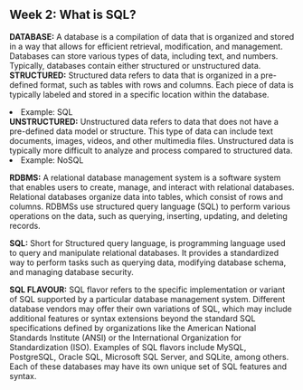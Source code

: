 <h2>Week 2: What is SQL?</h2>

<b>DATABASE:</b>  A database is a compilation of data that is organized and stored in a way that allows for efficient retrieval, modification, and management. Databases can store various types of data, including text, and numbers. Typically, databases contain either structured or unstructured data.
<b>STRUCTURED:</b> Structured data refers to data that is organized in a pre-defined format, such as tables with rows and columns. Each piece of data is typically labeled and stored in a specific location within the database.
<li>Example: SQL</li>
<b>UNSTRUCTURED:</b> Unstructured data refers to data that does not have a pre-defined data model or structure. This type of data can include text documents, images, videos, and other multimedia files. Unstructured data is typically more difficult to analyze and process compared to structured data.
<li>Example: NoSQL</li>

<b>RDBMS:</b> A relational database management system is a software system that enables users to create, manage, and interact with relational databases. Relational databases organize data into tables, which consist of rows and columns. RDBMSs use structured query language (SQL) to perform various operations on the data, such as querying, inserting, updating, and deleting records.

<b>SQL:</b> Short for Structured query language, is programming language used to query and manipulate relational databases. It provides a standardized way to perform tasks such as querying data, modifying database schema, and managing database security.

<b>SQL FLAVOUR:</b> SQL flavor refers to the specific implementation or variant of SQL supported by a particular database management system. Different database vendors may offer their own variations of SQL, which may include additional features or syntax extensions beyond the standard SQL specifications defined by organizations like the American National Standards Institute (ANSI) or the International Organization for Standardization (ISO). Examples of SQL flavors include MySQL, PostgreSQL, Oracle SQL, Microsoft SQL Server, and SQLite, among others. Each of these databases may have its own unique set of SQL features and syntax.

